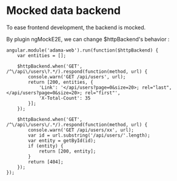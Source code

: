 # Mocked data backend

To ease frontend development, the backend is mocked.

By plugin ngMockE2E, we can change $httpBackend's behavior :

	angular.module('adama-web').run(function($httpBackend) {
		var entities = [];

		$httpBackend.when('GET', /^\/api\/users\?.*/).respond(function(method, url) {
			console.warn('GET /api/users', url);
			return [200, entities, {
				'Link': '</api/users?page=0&size=20>; rel="last",</api/users?page=0&size=20>; rel="first"',
				'X-Total-Count': 35
			}];
		});

		$httpBackend.when('GET', /^\/api\/users\/.*/).respond(function(method, url) {
			console.warn('GET /api/users/xx', url);
			var id = url.substring('/api/users/'.length);
			var entity = getById(id);
			if (entity) {
				return [200, entity];
			}
			return [404];
		});
	});
